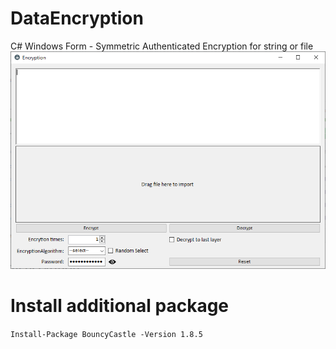 # DataEncryption

C# Windows Form - Symmetric Authenticated Encryption for string or file 
![alt text](https://raw.githubusercontent.com/alanlo323/DataEncryption/master/DataEncryption/Pic/DataEncryption.png)

# Install additional package
```Install-Package BouncyCastle -Version 1.8.5```
